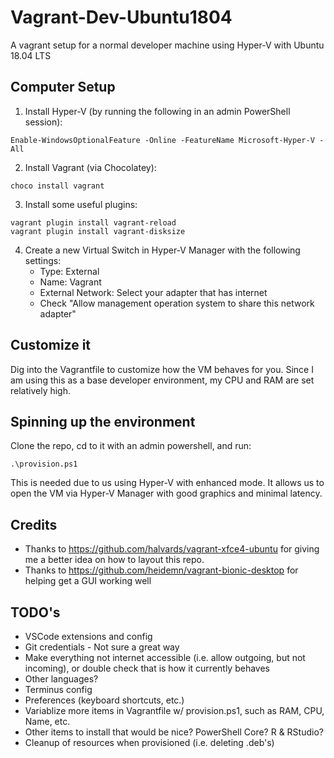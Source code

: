 # Vagrant-Dev-Ubuntu1804

A vagrant setup for a normal developer machine using Hyper-V with Ubuntu 18.04 LTS

## Computer Setup

1. Install Hyper-V (by running the following in an admin PowerShell session):
```
Enable-WindowsOptionalFeature -Online -FeatureName Microsoft-Hyper-V -All
```

2. Install Vagrant (via Chocolatey):
```
choco install vagrant
```

3. Install some useful plugins:
```
vagrant plugin install vagrant-reload
vagrant plugin install vagrant-disksize
```

4. Create a new Virtual Switch in Hyper-V Manager with the following settings:
    - Type: External
    - Name: Vagrant
    - External Network: Select your adapter that has internet
    - Check "Allow management operation system to share this network adapter"

## Customize it

Dig into the Vagrantfile to customize how the VM behaves for you. Since I am using this as a base developer environment, my CPU and RAM are set relatively high.

## Spinning up the environment

Clone the repo, cd to it with an admin powershell, and run:
```
.\provision.ps1
```

This is needed due to us using Hyper-V with enhanced mode. It allows us to open the VM via Hyper-V Manager with good graphics and minimal latency.

## Credits
- Thanks to https://github.com/halvards/vagrant-xfce4-ubuntu for giving me a better idea on how to layout this repo.
- Thanks to https://github.com/heidemn/vagrant-bionic-desktop for helping get a GUI working well

## TODO's

- VSCode extensions and config
- Git credentials - Not sure a great way
- Make everything not internet accessible (i.e. allow outgoing, but not incoming), or double check that is how it currently behaves
- Other languages?
- Terminus config
- Preferences (keyboard shortcuts, etc.)
- Variablize more items in Vagrantfile w/ provision.ps1, such as RAM, CPU, Name, etc.
- Other items to install that would be nice? PowerShell Core? R & RStudio?
- Cleanup of resources when provisioned (i.e. deleting .deb's)

